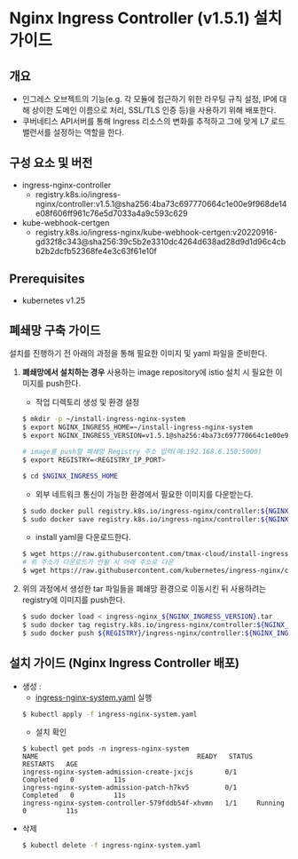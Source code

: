 
# Nginx Ingress Controller (v1.5.1) 설치 가이드

## 개요
- 인그레스 오브젝트의 기능(e.g. 각 모듈에 접근하기 위한 라우팅 규칙 설정, IP에 대해 상이한 도메인 이름으로 처리, SSL/TLS 인증 등)을 사용하기 위해 배포한다.
- 쿠버네티스 API서버를 통해 Ingress 리소스의 변화를 추적하고 그에 맞게 L7 로드밸런서를 설정하는 역할을 한다.

## 구성 요소 및 버전
* ingress-nginx-controller 
    * registry.k8s.io/ingress-nginx/controller:v1.5.1@sha256:4ba73c697770664c1e00e9f968de14e08f606ff961c76e5d7033a4a9c593c629
* kube-webhook-certgen 
    * registry.k8s.io/ingress-nginx/kube-webhook-certgen:v20220916-gd32f8c343@sha256:39c5b2e3310dc4264d638ad28d9d1d96c4cbb2b2dcfb52368fe4e3c63f61e10f

## Prerequisites
* kubernetes v1.25

## 폐쇄망 구축 가이드
설치를 진행하기 전 아래의 과정을 통해 필요한 이미지 및 yaml 파일을 준비한다.
1. **폐쇄망에서 설치하는 경우** 사용하는 image repository에 istio 설치 시 필요한 이미지를 push한다. 

    * 작업 디렉토리 생성 및 환경 설정
    ```bash
    $ mkdir -p ~/install-ingress-nginx-system
    $ export NGINX_INGRESS_HOME=~/install-ingress-nginx-system
    $ export NGINX_INGRESS_VERSION=v1.5.1@sha256:4ba73c697770664c1e00e9f968de14e08f606ff961c76e5d7033a4a9c593c629
    
    # image를 push할 폐쇄망 Registry 주소 입력(예:192.168.6.150:5000)
    $ export REGISTRY=<REGISTRY_IP_PORT>
    
    $ cd $NGINX_INGRESS_HOME
    ```
    * 외부 네트워크 통신이 가능한 환경에서 필요한 이미지를 다운받는다.
    ```bash
    $ sudo docker pull registry.k8s.io/ingress-nginx/controller:${NGINX_INGRESS_VERSION}
    $ sudo docker save registry.k8s.io/ingress-nginx/controller:${NGINX_INGRESS_VERSION} > ingress-nginx_${NGINX_INGRESS_VERSION}.tar
    ```
    * install yaml을 다운로드한다.
    ```bash
    $ wget https://raw.githubusercontent.com/tmax-cloud/install-ingress/k8s-1.25/manifest/ingress-nginx-system.yaml
    # 위 주소가 다운로드가 안될 시 아래 주소로 다운
    $ wget https://raw.githubusercontent.com/kubernetes/ingress-nginx/controller-v1.5.1/deploy/static/provider/cloud/deploy.yaml
    ```
  
2. 위의 과정에서 생성한 tar 파일들을 폐쇄망 환경으로 이동시킨 뒤 사용하려는 registry에 이미지를 push한다.
    ```bash
    $ sudo docker load < ingress-nginx_${NGINX_INGRESS_VERSION}.tar
    $ sudo docker tag registry.k8s.io/ingress-nginx/controller:${NGINX_INGRESS_VERSION} ${REGISTRY}/ingress-nginx/controller:${NGINX_INGRESS_VERSION}
    $ sudo docker push ${REGISTRY}/ingress-nginx/controller:${NGINX_INGRESS_VERSION}
    ```


## 설치 가이드 (Nginx Ingress Controller 배포)
* 생성 : 
    * [ingress-nginx-system.yaml](manifest/ingress-nginx-system.yaml) 실행 
	```bash
	$ kubectl apply -f ingress-nginx-system.yaml
	```
	* 설치 확인
	```console
	$ kubectl get pods -n ingress-nginx-system
    NAME                                        READY   STATUS      RESTARTS   AGE
    ingress-nginx-system-admission-create-jxcjs        0/1     Completed   0          11s
    ingress-nginx-system-admission-patch-h7kv5         0/1     Completed   0          11s
    ingress-nginx-system-controller-579fddb54f-xhvmn   1/1     Running     0          11s
    ```
* 삭제
    ```bash
    $ kubectl delete -f ingress-nginx-system.yaml
    ```